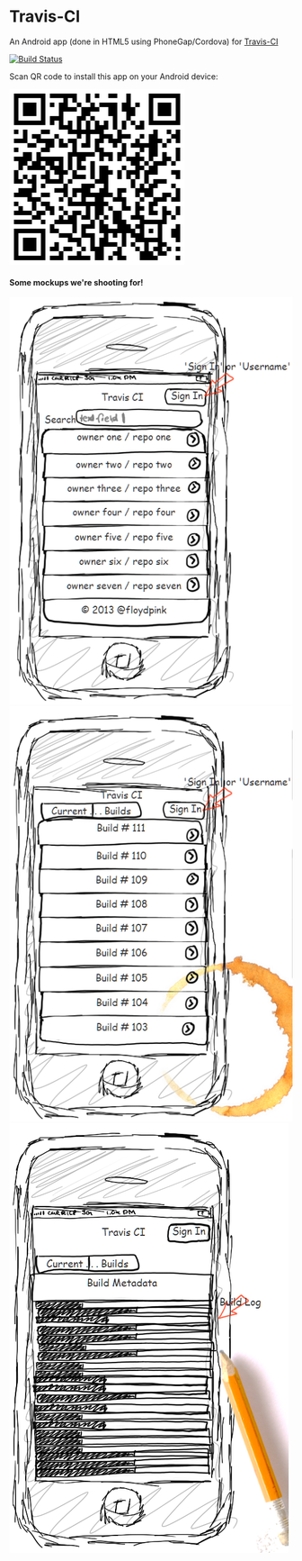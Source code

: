 Travis-CI
=========

An Android app (done in HTML5 using PhoneGap/Cordova) for [Travis-CI](https://travis-ci.org/)

[![Build Status](https://travis-ci.org/floydpink/Travis-CI.png?branch=master)](https://travis-ci.org/floydpink/Travis-CI)

Scan QR code to install this app on your Android device:

![Scan QR Code to Install](installer-qr-code.png)
 
#### Some mockups we're shooting for!
 
 ![Landing](mockups/landing.png) ![Builds History](mockups/all-builds.png) ![Single Build](mockups/single-build.png)
